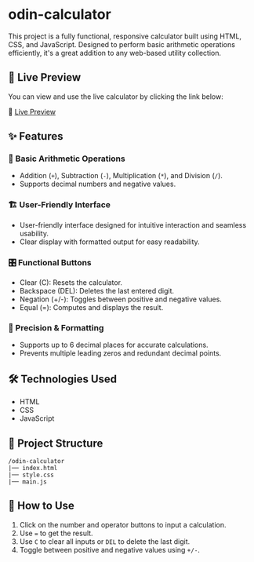 # odin-calculator

This project is a fully functional, responsive calculator built using HTML, CSS, and JavaScript. Designed to perform basic arithmetic operations efficiently, it's a great addition to any web-based utility collection.

## 🚀 Live Preview

You can view and use the live calculator by clicking the link below:

🔗 [Live Preview](https://issakass.github.io/odin-calculator/)

## ✨ Features

### 🧮 Basic Arithmetic Operations

- Addition (`+`), Subtraction (`-`), Multiplication (`*`), and Division (`/`).
- Supports decimal numbers and negative values.

### 🏗️ User-Friendly Interface

- User-friendly interface designed for intuitive interaction and seamless usability.
- Clear display with formatted output for easy readability.

### 🎛️ Functional Buttons

- Clear (C): Resets the calculator.
- Backspace (DEL): Deletes the last entered digit.
- Negation (+/-): Toggles between positive and negative values.
- Equal (=): Computes and displays the result.

### 📐 Precision & Formatting

- Supports up to 6 decimal places for accurate calculations.
- Prevents multiple leading zeros and redundant decimal points.

## 🛠️ Technologies Used

- HTML
- CSS
- JavaScript

## 📂 Project Structure

```
/odin-calculator
|── index.html
|── style.css
|── main.js
```

## 🚀 How to Use

1. Click on the number and operator buttons to input a calculation.
2. Use `=` to get the result.
3. Use `C` to clear all inputs or `DEL` to delete the last digit.
4. Toggle between positive and negative values using `+/-`.